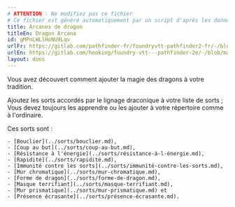 ```yaml
---
# ATTENTION : Ne modifiez pas ce fichier
# Ce fichier est généré automatiquement par un script d'après les données du module Foundry VTT officiel et de sa traduction
title: Arcanes de dragon
titleEn: Dragon Arcana
id: gMPnLWLlHoNU9Lqv
urlFr: https://gitlab.com/pathfinder-fr/foundryvtt-pathfinder2-fr/-/blob/master/data/feats/gMPnLWLlHoNU9Lqv.htm
urlEn: https://gitlab.com/hooking/foundry-vtt---pathfinder-2e/-/blob/master/packs/data/feats.db/dragon-arcana.json
layout: dons
---
```

Vous avez découvert comment ajouter la magie des dragons à votre tradition.

Ajoutez les sorts accordés par le lignage draconique à votre liste de sorts ; Vous devez toujours les apprendre ou les ajouter à votre répertoire comme à l'ordinaire.

Ces sorts sont :

    - [Bouclier](../sorts/bouclier.md),
    - [Coup au but](../sorts/coup-au-but.md),
    - [Résistance à l'énergie](../sorts/résistance-à-l-énergie.md),
    - [Rapidité](../sorts/rapidité.md),
    - [Immunité contre les sorts](../sorts/immunité-contre-les-sorts.md),
    - [Mur chromatique](../sorts/mur-chromatique.md),
    - [Forme de dragon](../sorts/forme-de-dragon.md),
    - [Masque terrifiant](../sorts/masque-terrifiant.md),
    - [Mur prismatique](../sorts/mur-prismatique.md) et
    - [Présence écrasante](../sorts/présence-écrasante.md).
